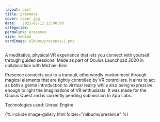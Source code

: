 ```yaml
---
layout: post
title: presence
cover: cover.jpg
date:   2021-02-12 12:00:00
categories: 
permalink: presence
size: medium
cardImage: albums/presence/1.png
---
```


A meditative, physical VR experience that lets you connect with yourself through guided sessions. Made as part of Oculus Launchpad 2020 in collaboration with Michael Bird.

<!--more-->

Presence connects you to a tranquil, otherwordly environment through magical elements that are tightly controlled by VR controllers. It aims to act as both a gentle introduction to virrtual reality while also being expressive enough to light the imaginations of VR enthusiasts. It was made for the Oculus Quest and is currently pending submission to App Labs. 

Technologies used: Unreal Engine

{% include image-gallery.html folder="/albums/presence" %}
